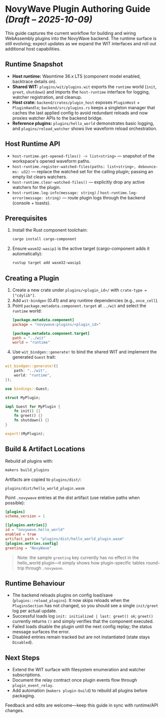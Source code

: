 # NovyWave Plugin Authoring Guide *(Draft – 2025-10-09)*

This guide captures the current workflow for building and wiring WebAssembly plugins into the NovyWave backend. The runtime surface is still evolving; expect updates as we expand the WIT interfaces and roll out additional host capabilities.

## Runtime Snapshot
- **Host runtime:** Wasmtime 36.x LTS (component model enabled, backtrace details on).
- **Shared WIT:** `plugins/wit/plugins.wit` exports the `runtime` world (`init`, `greet`, `shutdown`) and imports the `host-runtime` interface for logging, watcher registration, and cleanup.
- **Host crate:** `backend/crates/plugin_host` exposes `PluginHost` + `PluginHandle`; `backend/src/plugins.rs` keeps a singleton manager that caches the last applied config to avoid redundant reloads and now proxies watcher APIs to the backend bridge.
- **Reference plugins:** `plugins/hello_world` demonstrates basic logging, and `plugins/reload_watcher` shows live waveform reload orchestration.

## Host Runtime API
- `host-runtime.get-opened-files() -> list<string>` — snapshot of the workspace's opened waveform paths.
- `host-runtime.register-watched-files(paths: list<string>, debounce-ms: u32)` — replace the watched set for the calling plugin; passing an empty list clears watchers.
- `host-runtime.clear-watched-files()` — explicitly drop any active watchers for the plugin.
- `host-runtime.log-info(message: string)` / `host-runtime.log-error(message: string)` — route plugin logs through the backend (console + toasts).

## Prerequisites
1. Install the Rust component toolchain:
   ```bash
   cargo install cargo-component
   ```
2. Ensure `wasm32-wasip1` is the active target (cargo-component adds it automatically):
   ```bash
   rustup target add wasm32-wasip1
   ```

## Creating a Plugin
1. Create a new crate under `plugins/<plugin_id>/` with `crate-type = ["cdylib"]`.
2. Add `wit-bindgen` (0.41) and any runtime dependencies (e.g., `once_cell`).
3. Point `package.metadata.component.target` at `../wit` and select the `runtime` world:
   ```toml
   [package.metadata.component]
   package = "novywave:plugins/<plugin_id>"

   [package.metadata.component.target]
   path = "../wit"
   world = "runtime"
   ```
4. Use `wit_bindgen::generate!` to bind the shared WIT and implement the generated `Guest` trait:
  ```rust
  wit_bindgen::generate!({
      path: "../wit",
      world: "runtime",
  });

  use bindings::Guest;

  struct MyPlugin;

  impl Guest for MyPlugin {
      fn init() {}
      fn greet() {}
      fn shutdown() {}
  }

  export!(MyPlugin);
  ```

## Build & Artifact Locations
Rebuild all plugins with:
```bash
makers build_plugins
```

Artifacts are copied to `plugins/dist/`:
```
plugins/dist/hello_world_plugin.wasm
```

Point `.novywave` entries at the dist artifact (use relative paths when possible):
```toml
[plugins]
schema_version = 1

[[plugins.entries]]
id = "novywave.hello_world"
enabled = true
artifact_path = "plugins/dist/hello_world_plugin.wasm"
[plugins.entries.config]
greeting = "NovyWave"
```

> Note: the sample `greeting` key currently has no effect in the hello_world plugin—it simply shows how plugin-specific tables round-trip through `.novywave`.

## Runtime Behaviour
- The backend reloads plugins on config load/save (`plugins::reload_plugins`). It now skips reloads when the `PluginsSection` has not changed, so you should see a single `init/greet` log per actual update.
- Successful loads log `init: initialized | last: greet() ok`; `greet()` currently returns `()` and simply verifies that the component executed.
- Failed loads disable the plugin until the next config replay; the status message surfaces the error.
- Disabled entries remain tracked but are not instantiated (state stays `Disabled`).

## Next Steps
- Extend the WIT surface with filesystem enumeration and watcher subscriptions.
- Document the relay contract once plugin events flow through `plugin_event_relay`.
- Add automation (`makers plugin-build`) to rebuild all plugins before packaging.

Feedback and edits are welcome—keep this guide in sync with runtime/API changes.
